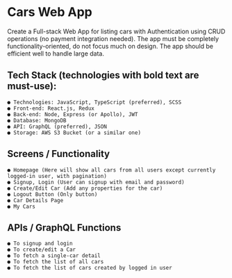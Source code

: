 # Cars Web App 
Create a Full-stack Web App for listing cars with Authentication using CRUD operations (no payment integration needed). The app must be completely functionality-oriented, do not focus much on design. The app should be efficient well to handle large data. 

## Tech Stack (technologies with bold text are must-use): 
```
● Technologies: JavaScript, TypeScript (preferred), SCSS 
● Front-end: React.js, Redux 
● Back-end: Node, Express (or Apollo), JWT 
● Database: MongoDB 
● API: GraphQL (preferred), JSON 
● Storage: AWS S3 Bucket (or a similar one) 
```

## Screens / Functionality 
```
● Homepage (Here will show all cars from all users except currently logged-in user, with pagination) 
● Signup, Login (User can signup with email and password) 
● Create/Edit Car (Add any properties for the car) 
● Logout Button (Only button) 
● Car Details Page 
● My Cars 
```

## APIs / GraphQL Functions
``` 
● To signup and login 
● To create/edit a Car 
● To fetch a single-car detail 
● To fetch the list of all cars 
● To fetch the list of cars created by logged in user
```